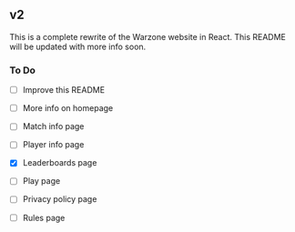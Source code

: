 ## v2
This is a complete rewrite of the Warzone website in React. This README will be updated with more info soon.

### To Do 
- [ ] Improve this README  
- [ ] More info on homepage  
  
- [ ] Match info page  
- [ ] Player info page  
- [x] Leaderboards page  
- [ ] Play page  
- [ ] Privacy policy page  
- [ ] Rules page  
